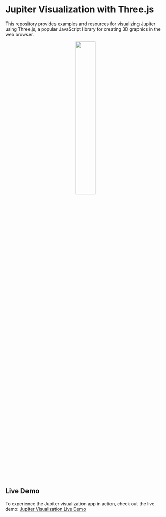 # Jupiter Visualization with Three.js

This repository provides examples and resources for visualizing Jupiter using Three.js, a popular JavaScript library for creating 3D graphics in the web browser.


<p align="center">
<img src="https://github.com/harou24/jupiter_online/assets/61208023/5c025416-9aae-4e26-aa4b-4b0e507efc7c"  width=35% height=35%>
</p>



## Live Demo

To experience the Jupiter visualization app in action, check out the live demo: [Jupiter Visualization Live Demo](https://harou24.github.io/jupiter_online/)

